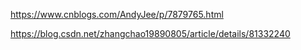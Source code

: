

https://www.cnblogs.com/AndyJee/p/7879765.html

https://blog.csdn.net/zhangchao19890805/article/details/81332240
